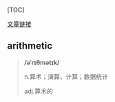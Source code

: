 [TOC]

[文章链接](https://www.tutorialspoint.com/lua/lua_operators.htm)

## arithmetic

> **/əˈrɪθmətɪk/**
>
> n.算术；演算，计算；数据统计
>
> adj.算术的